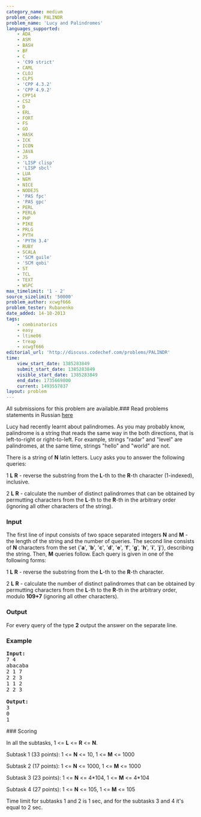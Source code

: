 ```yaml
---
category_name: medium
problem_code: PALINDR
problem_name: 'Lucy and Palindromes'
languages_supported:
    - ADA
    - ASM
    - BASH
    - BF
    - C
    - 'C99 strict'
    - CAML
    - CLOJ
    - CLPS
    - 'CPP 4.3.2'
    - 'CPP 4.9.2'
    - CPP14
    - CS2
    - D
    - ERL
    - FORT
    - FS
    - GO
    - HASK
    - ICK
    - ICON
    - JAVA
    - JS
    - 'LISP clisp'
    - 'LISP sbcl'
    - LUA
    - NEM
    - NICE
    - NODEJS
    - 'PAS fpc'
    - 'PAS gpc'
    - PERL
    - PERL6
    - PHP
    - PIKE
    - PRLG
    - PYTH
    - 'PYTH 3.4'
    - RUBY
    - SCALA
    - 'SCM guile'
    - 'SCM qobi'
    - ST
    - TCL
    - TEXT
    - WSPC
max_timelimit: '1 - 2'
source_sizelimit: '50000'
problem_author: xcwgf666
problem_tester: Rubanenko
date_added: 14-10-2013
tags:
    - combinatorics
    - easy
    - ltime06
    - treap
    - xcwgf666
editorial_url: 'http://discuss.codechef.com/problems/PALINDR'
time:
    view_start_date: 1385283849
    submit_start_date: 1385283849
    visible_start_date: 1385283849
    end_date: 1735669800
    current: 1493557837
layout: problem
---
```

All submissions for this problem are available.###  Read problems statements in Russian [here](http://www.codechef.com/download/translated/LTIME06/russian/PALINDR.pdf)

Lucy had recently learnt about palindromes. As you may probably know, palindrome is a string that reads the same way in the both directions, that is left-to-right or right-to-left. For example, strings "radar" and "level" are palindromes, at the same time, strings "hello" and "world" are not.

There is a string of **N** latin letters. Lucy asks you to answer the following queries:

1 **L** **R** - reverse the substring from the **L**-th to the **R**-th character (1-indexed), inclusive.

2 **L** **R** - calculate the number of distinct palindromes that can be obtained by permutting characters from the **L**-th to the **R**-th in the arbitrary order (ignoring all other characters of the string).

### Input

The first line of input consists of two space separated integers **N** and **M** - the length of the string and the number of queries.
The second line consists of **N** characters from the set {'**a**', '**b**', '**c**', '**d**', '**e**', '**f**', '**g**', '**h**', '**i**', '**j**'}, describing the string. Then, **M** queries follow. Each query is given in one of the following forms:

1 **L** **R** - reverse the substring from the **L**-th to the **R**-th character.

2 **L** **R** - calculate the number of distinct palindromes that can be obtained by permutting characters from the **L**-th to the **R**-th in the arbitrary order, modulo **109+7** (ignoring all other characters).

### Output

For every query of the type **2** output the answer on the separate line.

### Example

<pre><b>Input:</b>
7 4
abacaba
2 1 7
2 2 3
1 1 2
2 2 3

<b>Output:</b>
3
0
1
</pre>### Scoring

In all the subtasks, 1 <= **L** <= **R** <= **N**.

Subtask 1 (33 points): 1 <= **N** <= 10, 1 <= **M** <= 1000

Subtask 2 (17 points): 1 <= **N** <= 1000, 1 <= **M** <= 1000

Subtask 3 (23 points): 1 <= **N** <= 4\*104, 1 <= **M** <= 4\*104

Subtask 4 (27 points): 1 <= **N** <= 105, 1 <= **M** <= 105

Time limit for subtasks 1 and 2 is 1 sec, and for the subtasks 3 and 4 it's equal to 2 sec.
